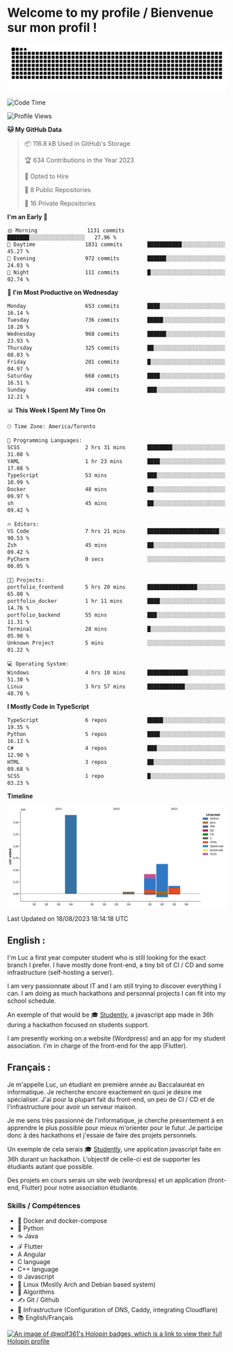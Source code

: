 # Welcome to my profile / Bienvenue sur mon profil !

![snake gif](https://github.com/wolf-361/wolf-361/blob/output/github-contribution-grid-snake.svg)

<!--START_SECTION:waka-->
![Code Time](http://img.shields.io/badge/Code%20Time-264%20hrs%2048%20mins-blue)

![Profile Views](http://img.shields.io/badge/Profile%20Views-0-blue)

**🐱 My GitHub Data** 

> 📦 116.8 kB Used in GitHub's Storage 
 > 
> 🏆 634 Contributions in the Year 2023
 > 
> 💼 Opted to Hire
 > 
> 📜 8 Public Repositories 
 > 
> 🔑 16 Private Repositories 
 > 
**I'm an Early 🐤** 

```text
🌞 Morning                1131 commits        ███████░░░░░░░░░░░░░░░░░░   27.96 % 
🌆 Daytime                1831 commits        ███████████░░░░░░░░░░░░░░   45.27 % 
🌃 Evening                972 commits         ██████░░░░░░░░░░░░░░░░░░░   24.03 % 
🌙 Night                  111 commits         █░░░░░░░░░░░░░░░░░░░░░░░░   02.74 % 
```
📅 **I'm Most Productive on Wednesday** 

```text
Monday                   653 commits         ████░░░░░░░░░░░░░░░░░░░░░   16.14 % 
Tuesday                  736 commits         █████░░░░░░░░░░░░░░░░░░░░   18.20 % 
Wednesday                968 commits         ██████░░░░░░░░░░░░░░░░░░░   23.93 % 
Thursday                 325 commits         ██░░░░░░░░░░░░░░░░░░░░░░░   08.03 % 
Friday                   201 commits         █░░░░░░░░░░░░░░░░░░░░░░░░   04.97 % 
Saturday                 668 commits         ████░░░░░░░░░░░░░░░░░░░░░   16.51 % 
Sunday                   494 commits         ███░░░░░░░░░░░░░░░░░░░░░░   12.21 % 
```


📊 **This Week I Spent My Time On** 

```text
🕑︎ Time Zone: America/Toronto

💬 Programming Languages: 
SCSS                     2 hrs 31 mins       ████████░░░░░░░░░░░░░░░░░   31.08 % 
YAML                     1 hr 23 mins        ████░░░░░░░░░░░░░░░░░░░░░   17.08 % 
TypeScript               53 mins             ███░░░░░░░░░░░░░░░░░░░░░░   10.99 % 
Docker                   48 mins             ██░░░░░░░░░░░░░░░░░░░░░░░   09.97 % 
sh                       45 mins             ██░░░░░░░░░░░░░░░░░░░░░░░   09.42 % 

🔥 Editors: 
VS Code                  7 hrs 21 mins       ███████████████████████░░   90.53 % 
Zsh                      45 mins             ██░░░░░░░░░░░░░░░░░░░░░░░   09.42 % 
PyCharm                  0 secs              ░░░░░░░░░░░░░░░░░░░░░░░░░   00.05 % 

🐱‍💻 Projects: 
portfolio_frontend       5 hrs 20 mins       ████████████████░░░░░░░░░   65.80 % 
portfolio_docker         1 hr 11 mins        ████░░░░░░░░░░░░░░░░░░░░░   14.76 % 
portfolio_backend        55 mins             ███░░░░░░░░░░░░░░░░░░░░░░   11.31 % 
Terminal                 28 mins             █░░░░░░░░░░░░░░░░░░░░░░░░   05.90 % 
Unknown Project          5 mins              ░░░░░░░░░░░░░░░░░░░░░░░░░   01.22 % 

💻 Operating System: 
Windows                  4 hrs 10 mins       █████████████░░░░░░░░░░░░   51.30 % 
Linux                    3 hrs 57 mins       ████████████░░░░░░░░░░░░░   48.70 % 
```

**I Mostly Code in TypeScript** 

```text
TypeScript               6 repos             █████░░░░░░░░░░░░░░░░░░░░   19.35 % 
Python                   5 repos             ████░░░░░░░░░░░░░░░░░░░░░   16.13 % 
C#                       4 repos             ███░░░░░░░░░░░░░░░░░░░░░░   12.90 % 
HTML                     3 repos             ██░░░░░░░░░░░░░░░░░░░░░░░   09.68 % 
SCSS                     1 repo              █░░░░░░░░░░░░░░░░░░░░░░░░   03.23 % 
```



**Timeline**

![Lines of Code chart](https://raw.githubusercontent.com/wolf-361/wolf-361/main/assets/bar_graph.png)


 Last Updated on 18/08/2023 18:14:18 UTC
<!--END_SECTION:waka-->

## English : 

I'm Luc a first year computer student who is still looking for the exact branch I prefer. I have mostly done front-end, a tiny bit of CI / CD and some infrastructure (self-hosting a server).

I am very passionnate about IT and I am still trying to discover everything I can. I am doing as much hackathons and personnal projects I can fit into my school schedule.

An exemple of that would be 🎓 [Studently](https://github.com/wolf-361/Studently-CodeJam12), a javascript app made in 36h during a hackathon focused on students support.

I am presently working on a website (Wordpress) and an app for my student association. I'm in charge of the front-end for the app (Flutter).

## Français :

Je m'appelle Luc, un étudiant en première année au Baccalauréat en informatique. Je recherche encore exactement en quoi je désire me spécialiser. J'ai pour la plupart fait du front-end, un peu de CI / CD et de l'infrastructure pour avoir un serveur maison.

Je me sens très passionné de l'informatique, je cherche présentement à en apprendre le plus possible pour mieux m'orienter pour le futur. Je participe donc à des hackathons et j'essaie de faire des projets personnels.

Un exemple de cela serais 🎓 [Studently](https://github.com/wolf-361/Studently-CodeJam12), une application javascript faite en 36h durant un hackathon. L'objectif de celle-ci est de supporter les étudiants autant que possible.

Des projets en cours serais un site web (wordpress) et un application (front-end, Flutter) pour notre association étudiante.

###  Skills / Compétences

* 🐋 Docker and docker-compose
* 🐍 Python
* ☕ Java
* ℱ Flutter
* A Angular
* C language
* C++ language
* 🌐 Javascript
* 🐧 Linux (Mostly Arch and Debian based system)
* 🧩 Algorithms
* ✍️ Git / Github
* 📜 Infrastructure (Configuration of DNS, Caddy, integrating Cloudflare)
* 📚 English/Français

[![An image of @wolf361's Holopin badges, which is a link to view their full Holopin profile](https://holopin.me/wolf361)](https://holopin.io/@wolf361)


